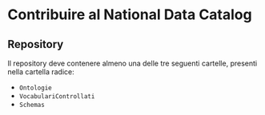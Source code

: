 # Contribuire al National Data Catalog

## Repository

Il repository deve contenere almeno una delle tre seguenti cartelle, presenti nella cartella radice:
 * `Ontologie`
 * `VocabulariControllati`
 * `Schemas`